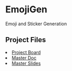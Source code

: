 # EmojiGen
Emoji and Sticker Generation

## Project Files
<li><a href="https://github.com/users/BikinGhimire/projects/3/views/1" target="_blank"> Project Board </a></li>
<li><a href="https://docs.google.com/document/d/1O5l11D7dPtBuXQmE_1XGQ7T34eoMLgYe8krhkKoA0m8/edit?usp=sharing" target="_blank">Master Doc</a></li>
<li><a href="https://docs.google.com/presentation/d/1F24gUyUmHsPyHzpZRqLcPDEqmg1-g6rQpIgBXRBNv1g/edit?usp=sharing" target="_blank">Master Slides</a></li>
